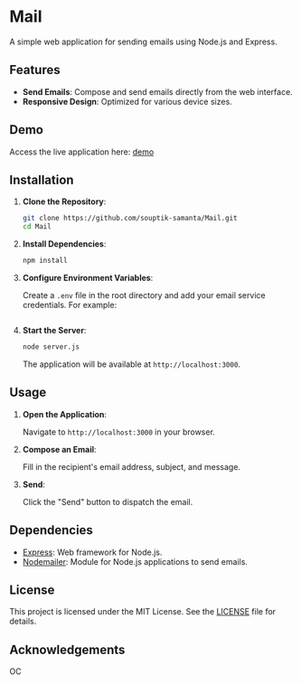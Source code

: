 # Mail

A simple web application for sending emails using Node.js and Express.

## Features

- **Send Emails**: Compose and send emails directly from the web interface.
- **Responsive Design**: Optimized for various device sizes.

## Demo

Access the live application here: [demo](http://37.27.51.34:41565/)

## Installation

1. **Clone the Repository**:

   ```bash
   git clone https://github.com/souptik-samanta/Mail.git
   cd Mail
   ```

2. **Install Dependencies**:

   ```bash
   npm install
   ```

3. **Configure Environment Variables**:

   Create a `.env` file in the root directory and add your email service credentials. For example:

   ``` 
   ```

4. **Start the Server**:

   ```bash
   node server.js
   ```

   The application will be available at `http://localhost:3000`.

## Usage

1. **Open the Application**:

   Navigate to `http://localhost:3000` in your browser.

2. **Compose an Email**:

   Fill in the recipient's email address, subject, and message.

3. **Send**:

   Click the "Send" button to dispatch the email.



## Dependencies

- [Express](https://expressjs.com/): Web framework for Node.js.
- [Nodemailer](https://nodemailer.com/): Module for Node.js applications to send emails.

## License

This project is licensed under the MIT License. See the [LICENSE](LICENSE) file for details.

## Acknowledgements
OC
